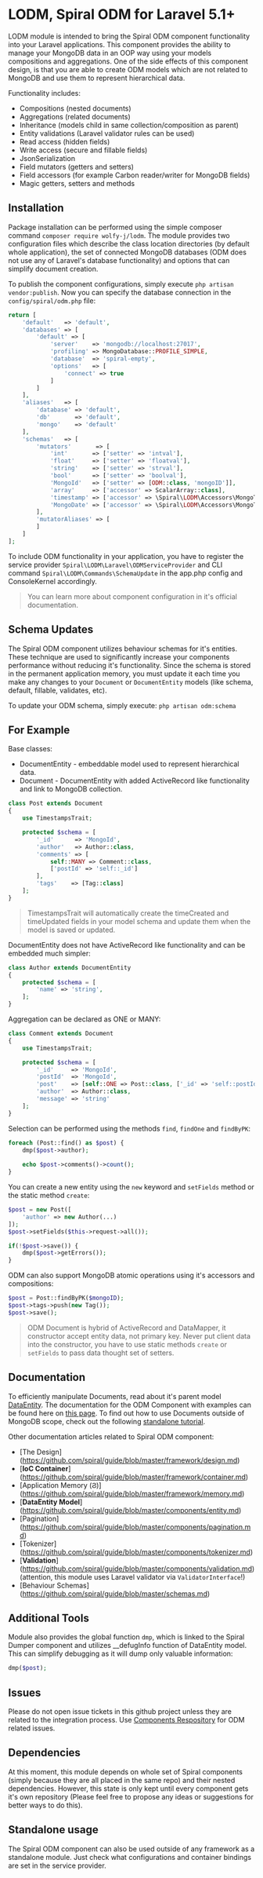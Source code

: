 # LODM, Spiral ODM for Laravel 5.1+
LODM module is intended to bring the Spiral ODM component functionality into your Laravel applications. This component provides the ability to manage your MongoDB data in an OOP way using your models compositions and aggregations. One of the side effects of this component design, is that you are able to create ODM models which are not related to MongoDB and use them to represent hierarchical data.

Functionality includes:
* Compositions (nested documents)
* Aggregations (related documents)
* Inheritance (models child in same collection/composition as parent)
* Entity validations (Laravel validator rules can be used)
* Read access (hidden fields)
* Write access (secure and fillable fields)
* JsonSerialization
* Field mutators (getters and setters)
* Field accessors (for example Carbon reader/writer for MongoDB fields)
* Magic getters, setters and methods

## Installation
Package installation can be performed using the simple composer command `composer require wolfy-j/lodm`. The module provides two configuration files which describe the class location directories (by default whole application), the set of connected MongoDB databases (ODM does not use any of Laravel's database functionality) and options that can simplify document creation.

To publish the component configurations, simply execute `php artisan vendor:publish`. Now you can specify the database connection in the `config/spiral/odm.php` file:

```php
return [
    'default'   => 'default',
    'databases' => [
        'default' => [
            'server'    => 'mongodb://localhost:27017',
            'profiling' => MongoDatabase::PROFILE_SIMPLE,
            'database'  => 'spiral-empty',
            'options'   => [
                'connect' => true
            ]
        ]
    ],
    'aliases'   => [
        'database' => 'default',
        'db'       => 'default',
        'mongo'    => 'default'
    ],
    'schemas'   => [
        'mutators'       => [
            'int'       => ['setter' => 'intval'],
            'float'     => ['setter' => 'floatval'],
            'string'    => ['setter' => 'strval'],
            'bool'      => ['setter' => 'boolval'],
            'MongoId'   => ['setter' => [ODM::class, 'mongoID']],
            'array'     => ['accessor' => ScalarArray::class],
            'timestamp' => ['accessor' => \Spiral\LODM\Accessors\MongoTimestamp::class],
            'MongoDate' => ['accessor' => \Spiral\LODM\Accessors\MongoTimestamp::class]
        ],
        'mutatorAliases' => [
        ]
    ]
];
```

To include ODM functionality in your application, you have to register the service provider  `Spiral\LODM\Laravel\ODMServiceProvider` and CLI command `Spiral\LODM\Commands\SchemaUpdate` in the app.php config and ConsoleKernel accordingly.

> You can learn more about component configuration in it's official documentation.

## Schema Updates
The Spiral ODM component utilizes behaviour schemas for it's entities. These technique are used to significantly increase your components performance without reducing it's functionality. Since the schema is stored in the permanent application memory, you must update it each time you make any changes to your `Document` or `DocumentEntity` models (like schema, default, fillable, validates, etc).

To update your ODM schema, simply execute: `php artisan odm:schema`

## For Example

Base classes:
* DocumentEntity - embeddable model used to represent hierarchical data.
* Document - DocumentEntity with added ActiveRecord like functionality and link to MongoDB collection.

```php
class Post extends Document
{
    use TimestampsTrait;

    protected $schema = [
        '_id'      => 'MongoId',
        'author'   => Author::class,
        'comments' => [
            self::MANY => Comment::class,
            ['postId' => 'self::_id']
        ],
        'tags'    => [Tag::class]
    ];
}
```

> TimestampsTrait will automatically create the timeCreated and timeUpdated fields in your model schema and update them when the model is saved or updated.

DocumentEntity does not have ActiveRecord like functionality and can be embedded much simpler:

```php
class Author extends DocumentEntity
{
    protected $schema = [
        'name' => 'string',
    ];
}
```

Aggregation can be declared as ONE or MANY:

```php
class Comment extends Document
{
    use TimestampsTrait;

    protected $schema = [
        '_id'     => 'MongoId',
        'postId'  => 'MongoId',
        'post'    => [self::ONE => Post::class, ['_id' => 'self::postId']],
        'author'  => Author::class,
        'message' => 'string'
    ];
}
```

Selection can be performed using the methods `find`, `findOne` and `findByPK`:

```php
foreach (Post::find() as $post) {
    dmp($post->author);
    
    echo $post->comments()->count();
}
```

You can create a new entity using the `new` keyword and `setFields` method or the static method `create`:

```php
$post = new Post([
    'author' => new Author(...)
]);
$post->setFields($this->request->all());

if(!$post->save()) {
    dmp($post->getErrors());
}
```

ODM can also support MongoDB atomic operations using it's accessors and compositions:

```php
$post = Post::findByPK($mongoID);
$post->tags->push(new Tag());
$post->save();
```

> ODM Document is hybrid of ActiveRecord and DataMapper, it constructor accept entity data, not primary key. Never put client data into the constructor, you have to use static methods `create` or `setFields` to pass data thought set of setters.

## Documentation

To efficiently manipulate Documents, read about it's parent model [DataEntity](https://github.com/spiral/guide/blob/master/components/entity.md).
The documentation for the ODM Component with examples can be found here on [this page](https://github.com/spiral/guide/blob/master/odm/overview.md). To find out how to use Documents outside of MongoDB scope, check out the following [standalone tutorial](https://github.com/spiral/guide/blob/master/odm/standalone.md).

Other documentation articles related to Spiral ODM component:
* [The Design] (https://github.com/spiral/guide/blob/master/framework/design.md) 
* [**IoC Container**] (https://github.com/spiral/guide/blob/master/framework/container.md)
* [Application Memory (&#1000;)] (https://github.com/spiral/guide/blob/master/framework/memory.md)
* [**DataEntity Model**] (https://github.com/spiral/guide/blob/master/components/entity.md)
* [Pagination] (https://github.com/spiral/guide/blob/master/components/pagination.md)
* [Tokenizer] (https://github.com/spiral/guide/blob/master/components/tokenizer.md)
* [**Validation**] (https://github.com/spiral/guide/blob/master/components/validation.md) (attention, this module uses Laravel validator via `ValidatorInterface`!)
* [Behaviour Schemas] (https://github.com/spiral/guide/blob/master/schemas.md)

## Additional Tools
Module also provides the global function `dmp`, which is linked to the Spiral Dumper component and utilizes __defugInfo function of DataEntity model. This can simplify debugging as it will dump only valuable information:

```php
dmp($post);
```

## Issues
Please do not open issue tickets in this github project unless they are related to the integration process. Use [Components Respository](https://github.com/spiral/components) for ODM related issues.

## Dependencies
At this moment, this module depends on whole set of Spiral components (simply because they are all placed in the same repo) and their nested dependencies. However, this state is only kept until every component gets it's own repository (Please feel free to propose any ideas or suggestions for better ways to do this).

## Standalone usage
The Spiral ODM component can also be used outside of any framework as a standalone module. Just check what  configurations and container bindings are set in the service provider.

